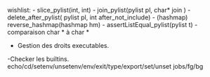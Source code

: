 wishlist:
	- slice_pylist(int, int)
	- join_pylist(pylist pl, char* join )
	- delete_after_pylist( pylist pl, int after_not_include)
	- (hashmap) reverse_hashmap(hashmap hm)
	- assertListEqual_pylist(pylist t)
		- comparaison char * à char *


- Gestion des droits executables.

-Checker les builtins.
echo/cd/setenv/unsetenv/env/exit/type/export/set/unset
jobs/fg/bg
